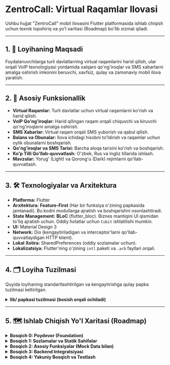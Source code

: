 # ZentroCall: Virtual Raqamlar Ilovasi

Ushbu hujjat "ZentroCall" mobil ilovasini Flutter platformasida ishlab chiqish uchun texnik topshiriq va yo'l xaritasi (Roadmap) bo'lib xizmat qiladi.

---

## 1. 🎯 Loyihaning Maqsadi

Foydalanuvchilarga turli davlatlarning virtual raqamlarini harid qilish, ular orqali VoIP texnologiyasi yordamida xalqaro qo'ng'iroqlar va SMS xabarlarni amalga oshirish imkonini beruvchi, xavfsiz, qulay va zamonaviy mobil ilova yaratish.

---

## 2. 🚀 Asosiy Funksionallik

- **Virtual Raqamlar:** Turli davlatlar uchun virtual raqamlarni ko'rish va harid qilish.
- **VoIP Qo'ng'iroqlar:** Harid qilingan raqam orqali chiquvchi va kiruvchi qo'ng'iroqlarni amalga oshirish.
- **SMS Xabarlar:** Virtual raqam orqali SMS yuborish va qabul qilish.
- **Balans va Obunalar:** Ilova ichidagi hisobni to'ldirish va raqamlar uchun oylik obunalarni boshqarish.
- **Qo'ng'iroqlar va SMS Tarixi:** Barcha aloqa tarixini ko'rish va boshqarish.
- **Ko'p Tilli Qo'llab-quvvatlash:** O'zbek, Rus va Ingliz tillarida ishlash.
- **Mavzular:** Yorug' (Light) va Qorong'u (Dark) rejimlarni qo'llab-quvvatlash.

---

## 3. 🛠️ Texnologiyalar va Arxitektura

- **Platforma:** Flutter
- **Arxitektura:** **Feature-First** (Har bir funksiya o'zining papkasida jamlanadi). Bu kodni modullarga ajratish va boshqarishni osonlashtiradi.
- **State Management:** **BLoC** (flutter_bloc). Biznes mantiqini UI qismidan to'liq ajratish uchun. Oddiy holatlar uchun `Cubit` ishlatilishi mumkin.
- **UI:** Material Design 3
- **Network:** Dio (kengaytiriladigan va interceptor'larni qo'llab-quvvatlaydigan HTTP klient).
- **Lokal Xotira:** SharedPreferences (oddiy sozlamalar uchun).
- **Lokalizatsiya:** Flutter'ning o'zining `intl` paketi va `.arb` fayllari orqali.

---

## 4. 🗂️ Loyiha Tuzilmasi

Quyida loyihaning standartlashtirilgan va kengaytirishga qulay papka tuzilmasi keltirilgan.

<details>
<summary><b>lib/ papkasi tuzilmasi (bosish orqali ochiladi)</b></summary>

```text
lib/
├── core/                # Umumiy kodlar (tema, konstantalar, util, umumiy vidjetlar)
│   ├── constants/       # Ranglar, matnlar, asset yo‘llari va boshqalar
│   ├── theme/           # Light/Dark mavzular va stil sozlamalari
│   ├── utils/           # Yordamchi funksiyalar (masalan, sana formatlash)
│   └── widgets/         # Qayta ishlatiladigan umumiy vidjetlar (CustomButton, LoadingIndicator)
│
├── data/                # Ma'lumotlar qatlami
│   ├── models/          # API va lokal uchun modellar (UserModel, NumberModel)
│   └── repositories/    # Repositorylar (mock yoki API)
│
├── features/            # Asosiy funksiyalar (feature-based arxitektura)
│   ├── auth/            # Kirish/ro‘yxatdan o‘tish
│   │   ├── presentation/
│   │   │   ├── bloc/        # AuthBloc, AuthState, AuthEvent
│   │   │   ├── screens/     # LoginScreen, RegisterScreen
│   │   │   └── widgets/     # Auth uchun maxsus vidjetlar
│   │   └── ...              # (domain, data qatlamlari shu yerda bo‘lishi ham mumkin)
│   ├── buy_number/      # Virtual raqam sotib olish
│   ├── call_history/    # Qo‘ng‘iroqlar tarixi
│   ├── chat/            # SMS va chat funksiyalari
│   ├── dashboard/       # Asosiy sahifa (balans, statistikalar)
│   ├── dialer/          # Telefon raqam terish interfeysi
│   ├── settings/        # Sozlamalar sahifasi
│   └── ...              # Yangi funksiyalar uchun joy
│
├── l10n/                # Lokalizatsiya fayllari (.arb)
│   ├── app_en.arb
│   ├── app_ru.arb
│   └── app_uz.arb
│
├── main.dart            # Ilovaning asosiy kirish nuqtasi (runApp)
└── routes.dart          # Navigatsiya va sahifalararo o‘tish (routing)
```

</details>

---

## 5. 🗺️ Ishlab Chiqish Yo'l Xaritasi (Roadmap)

<details>
<summary><b>Bosqich 0: Poydevor (Foundation)</b></summary>

- [ ] `flutter create zentro_call` orqali loyihani yaratish.
- [ ] `pubspec.yaml` fayliga barcha kerakli paketlarni qo'shish.
- [ ] Yuqorida ko'rsatilgan papka tuzilmasini yaratish.
- [ ] `core/theme/` papkasida `light` va `dark` temalarni sozlash.
- [ ] Asosiy navigatsiya `Shell`ini (BottomNavigationBar bilan) yaratish.
- [ ] `Splash Screen`ni tayyorlash.
- [ ] Lokalizatsiya (`l10n`) uchun dastlabki sozlamalarni qilish.

</details>

<details>
<summary><b>Bosqich 1: Sozlamalar va Statik Sahifalar</b></summary>

- [ ] **UI:** "Settings" sahifasini dizayn asosida yaratish ("Mundarija" uslubida).
- [ ] **BLoC/Cubit:** `ThemeCubit` yaratish va `Switch` orqali temani o'zgartirish logikasini qo'shish.
- [ ] **UI:** "About", "Help Center" kabi ichki statik sahifalarni yaratish.

</details>

<details>
<summary><b>Bosqich 2: Asosiy Funksiyalar (Mock Data bilan)</b></summary>

- [ ] **Raqam Sotib Olish (`buy_number`):**
  - [ ] `VirtualNumberModel` yaratish.
  - [ ] `NumbersRepository` (soxta ma'lumotlar bilan) yaratish.
  - [ ] `BuyNumberBloc`, `State` va `Event`'larni yaratish.
  - [ ] "Buy Number" sahifasini `BlocBuilder` bilan BLoC holatlariga bog'lab chizish.
- [ ] **Qo'ng'iroqlar Tarixi (`call_history`):**
  - [ ] `CallLogModel` yaratish.
  - [ ] `CallHistoryRepository` (soxta tarix bilan) yaratish.
  - [ ] `CallHistoryBloc` yaratish.
  - [ ] "Call History" sahifasini UI'sini yaratish va BLoC'ga ulash.
- [ ] **SMS va Suhbatlar (`chat`):**
  - [ ] `SmsThreadModel` va `MessageModel` yaratish.
  - [ ] `SmsRepository` (soxta suhbatlar bilan) yaratish.
  - [ ] `SmsBloc` va `ChatBloc` yaratish.
  - [ ] "SMS Inbox" va "Chat" sahifalarini UI'sini yaratish va BLoC'larga ulash.
- [ ] **Dialer Sahifasi (`dialer`):**
  - [ ] Faqat UI qismini yaratish. Qo'ng'iroq qilish funksiyasi keyingi bosqichda qo'shiladi.
- [ ] **Asosiy Sahifa (`dashboard`):**
  - [ ] Turli BLoC'lardan ma'lumotlarni (balans, aktiv raqam, so'nggi qo'ng'iroqlar) olib ko'rsatadigan sahifani yaratish.

</details>

<details>
<summary><b>Bosqich 3: Backend Integratsiyasi</b></summary>

- [ ] **Auth:** Foydalanuvchi registratsiyasi va kirish tizimini haqiqiy API bilan integratsiya qilish.
- [ ] **Repository'larni Yangilash:** `data/repositories/` ichidagi barcha soxta ma'lumotlarni `dio` yordamida haqiqiy API chaqiruvlariga almashtirish.
- [ ] **Xatoliklarni Boshqarish:** API'dan keladigan xatoliklarni (masalan, 404, 500) foydalanuvchiga tushunarli qilib ko'rsatish.
- **SIP Integratsiyasi (Eng murakkab qism):**
  - [ ] VoIP qo'ng'iroqlarini amalga oshirish uchun SIP client kutubxonasini integratsiya qilish.
  - [ ] Chiquvchi va kiruvchi qo'ng'iroqlar logikasini yaratish.

</details>

<details>
<summary><b>Bosqich 4: Yakuniy Bosqich va Testlash</b></summary>

- [ ] Ilovadagi barcha oqimlarni (flows) to'liq testdan o'tkazish.
- [ ] UI'dagi mayda kamchiliklarni to'g'rilash va animatsiyalarni qo'shish.
- [ ] Ilovani optimallashtirish (performance tuning).
- [ ] Google Play Store uchun reliz versiyasini tayyorlash.

</details>
